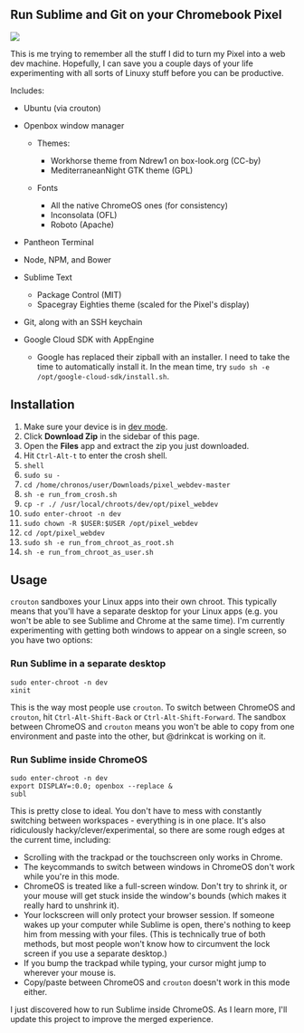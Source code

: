 Run Sublime and Git on your Chromebook Pixel
----------

![](http://i.imgur.com/9JViE6B.png)

This is me trying to remember all the stuff I did to turn my Pixel into a web dev machine.  Hopefully, I can save you a couple days of your life experimenting with all sorts of Linuxy stuff before you can be productive.

Includes:

 - Ubuntu (via crouton)

 - Openbox window manager
   - Themes:
     - Workhorse theme from Ndrew1 on box-look.org (CC-by)
     - MediterraneanNight GTK theme (GPL)

   - Fonts
     - All the native ChromeOS ones (for consistency)
     - Inconsolata (OFL)
     - Roboto (Apache)

 - Pantheon Terminal

 - Node, NPM, and Bower

 - Sublime Text
   - Package Control (MIT)
   - Spacegray Eighties theme (scaled for the Pixel's display)

 - Git, along with an SSH keychain

 - Google Cloud SDK with AppEngine
   - Google has replaced their zipball with an installer.  I need to take the time to automatically install it.  In the mean time, try `sudo sh -e /opt/google-cloud-sdk/install.sh`.

Installation
------------

1. Make sure your device is in [dev mode](http://goo.gl/81hYR).
2. Click **Download Zip** in the sidebar of this page.
3. Open the **Files** app and extract the zip you just downloaded.
4. Hit `Ctrl-Alt-t` to enter the crosh shell.
5. `shell`
6. `sudo su -`
7. `cd /home/chronos/user/Downloads/pixel_webdev-master`
8. `sh -e run_from_crosh.sh`
9. `cp -r ./ /usr/local/chroots/dev/opt/pixel_webdev`
10. `sudo enter-chroot -n dev`
11. `sudo chown -R $USER:$USER /opt/pixel_webdev`
12. `cd /opt/pixel_webdev`
13. `sudo sh -e run_from_chroot_as_root.sh`
14. `sh -e run_from_chroot_as_user.sh`

Usage
-----

`crouton` sandboxes your Linux apps into their own chroot.  This typically means that you'll have a separate desktop for your Linux apps (e.g. you won't be able to see Sublime and Chrome at the same time).  I'm currently experimenting with getting both windows to appear on a single screen, so you have two options:

### Run Sublime in a separate desktop

    sudo enter-chroot -n dev
    xinit

This is the way most people use `crouton`.  To switch between ChromeOS and `crouton`, hit `Ctrl-Alt-Shift-Back` or `Ctrl-Alt-Shift-Forward`.  The sandbox between ChromeOS and `crouton` means you won't be able to copy from one environment and paste into the other, but @drinkcat is working on it.

### Run Sublime inside ChromeOS

    sudo enter-chroot -n dev
    export DISPLAY=:0.0; openbox --replace &
    subl

This is pretty close to ideal.  You don't have to mess with constantly switching between workspaces - everything is in one place.  It's also ridiculously hacky/clever/experimental, so there are some rough edges at the current time, including:

 - Scrolling with the trackpad or the touchscreen only works in Chrome.
 - The keycommands to switch between windows in ChromeOS don't work while you're in this mode.
 - ChromeOS is treated like a full-screen window.  Don't try to shrink it, or your mouse will get stuck inside the window's bounds (which makes it really hard to unshrink it).
 - Your lockscreen will only protect your browser session.  If someone wakes up your computer while Sublime is open, there's nothing to keep him from messing with your files.  (This is technically true of both methods, but most people won't know how to circumvent the lock screen if you use a separate desktop.)
 - If you bump the trackpad while typing, your cursor might jump to wherever your mouse is.
 - Copy/paste between ChromeOS and `crouton` doesn't work in this mode either.


I just discovered how to run Sublime inside ChromeOS.  As I learn more, I'll update this project to improve the merged experience.
